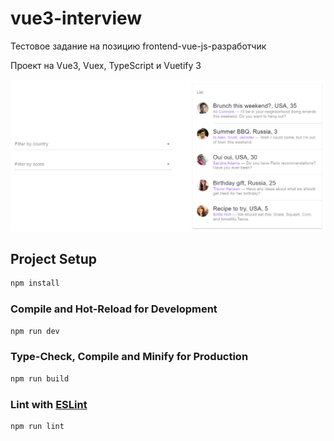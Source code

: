 # vue3-interview

Тестовое задание на позицию frontend-vue-js-разработчик  

Проект на Vue3, Vuex, TypeScript и Vuetify 3  

![Screenshot](/screenshot.png)

## Project Setup

```sh
npm install
```

### Compile and Hot-Reload for Development

```sh
npm run dev
```

### Type-Check, Compile and Minify for Production

```sh
npm run build
```

### Lint with [ESLint](https://eslint.org/)

```sh
npm run lint
```
